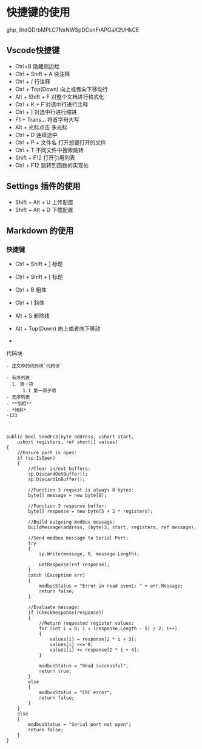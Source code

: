 # 快捷键的使用
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
## Vscode快捷键
- Ctrl+B 隐藏侧边栏
- Ctrl + Shift + A 块注释
- Ctrl + / 行注释
- Ctrl + Top(Down) 向上或者向下移动行
- Alt + Shift + F 对整个文档进行格式化
- Ctrl + K + F 对选中行进行注释
- Ctrl + ] 对选中行进行缩进
- F1 + Trans... 将首字母大写
- Alt + 光标点击  多光标
- Ctrl + D 连续选中
- Ctrl + P + 文件名  打开想要打开的文件
- Ctrl + T 不同文件中搜索跳转
- Shift + F12  打开引用列表
- Ctrl + F12  跳转到函数的实现处
## Settings 插件的使用
- Shift + Alt + U 上传配置
- Shift + Alt + D 下载配置
## Markdown 的使用
### 快捷键
- Ctrl + Shift + ]    标题
- Ctrl + Shift + [    标题
- Ctrl + B    粗体
- Ctrl + I    斜体
- Alt + S    删除线

- Alt + Top(Down) 向上或者向下移动

- ```
代码块
```
- 正文中的代码块`代码块`

- 有序列表
  1. 第一项
      1.1 第一项子项
- 无序列表
- **加粗**
- *倾斜*
-123



public bool SendFc3(byte address, ushort start, 
    ushort registers, ref short[] values)
{
    //Ensure port is open:
    if (sp.IsOpen)
    {
        //Clear in/out buffers:
        sp.DiscardOutBuffer();
        sp.DiscardInBuffer();

        //Function 3 request is always 8 bytes:
        byte[] message = new byte[8];

        //Function 3 response buffer:
        byte[] response = new byte[5 + 2 * registers];

        //Build outgoing modbus message:
        BuildMessage(address, (byte)3, start, registers, ref message);

        //Send modbus message to Serial Port:
        try
        {
            sp.Write(message, 0, message.Length);

            GetResponse(ref response);
        }
        catch (Exception err)
        {
            modbusStatus = "Error in read event: " + err.Message;
            return false;
        }

        //Evaluate message:
        if (CheckResponse(response))
        {
            //Return requested register values:
            for (int i = 0; i < (response.Length - 5) / 2; i++)
            {
                values[i] = response[2 * i + 3];
                values[i] <<= 8;
                values[i] += response[2 * i + 4];
            }

            modbusStatus = "Read successful";
            return true;
        }
        else
        {
            modbusStatus = "CRC error";
            return false;
        }
    }
    else
    {
        modbusStatus = "Serial port not open";
        return false;
    }
}
